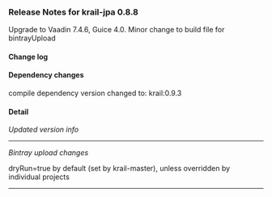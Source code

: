 ### Release Notes for krail-jpa 0.8.8

Upgrade to Vaadin 7.4.6, Guice 4.0.  Minor change to build file for bintrayUpload

#### Change log



#### Dependency changes

   compile dependency version changed to: krail:0.9.3

#### Detail

*Updated version info*


---
*Bintray upload changes*

dryRun=true by default (set by krail-master), unless overridden by individual projects


---
